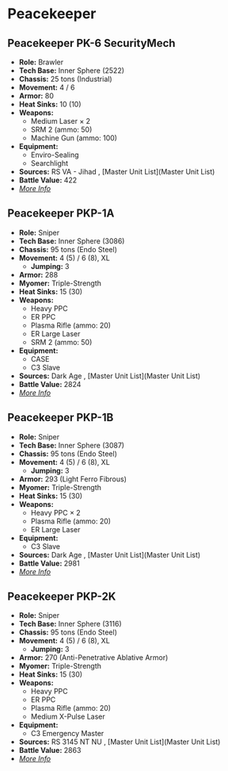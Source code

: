# Peacekeeper 

## Peacekeeper PK-6 SecurityMech 

- **Role:** Brawler 
- **Tech Base:** Inner Sphere (2522) 
- **Chassis:** 25 tons (Industrial) 
- **Movement:** 4 / 6 
- **Armor:** 80 
- **Heat Sinks:** 10 (10) 
- **Weapons:** 
  - Medium Laser × 2 
  - SRM 2 (ammo: 50) 
  - Machine Gun (ammo: 100) 
- **Equipment:** 
  - Enviro-Sealing 
  - Searchlight 
- **Sources:** RS VA - Jihad , [Master Unit List](Master Unit List) 
- **Battle Value:** 422 
- [*More Info*](peacekeeper/peacekeeper_pk-6_securitymech.md) 

## Peacekeeper PKP-1A 

- **Role:** Sniper 
- **Tech Base:** Inner Sphere (3086) 
- **Chassis:** 95 tons (Endo Steel) 
- **Movement:** 4 (5) / 6 (8), XL 
  - **Jumping:** 3 
- **Armor:** 288 
- **Myomer:** Triple-Strength 
- **Heat Sinks:** 15 (30) 
- **Weapons:** 
  - Heavy PPC 
  - ER PPC 
  - Plasma Rifle (ammo: 20) 
  - ER Large Laser 
  - SRM 2 (ammo: 50) 
- **Equipment:** 
  - CASE 
  - C3 Slave 
- **Sources:** Dark Age , [Master Unit List](Master Unit List) 
- **Battle Value:** 2824 
- [*More Info*](peacekeeper/peacekeeper_pkp-1a.md) 

## Peacekeeper PKP-1B 

- **Role:** Sniper 
- **Tech Base:** Inner Sphere (3087) 
- **Chassis:** 95 tons (Endo Steel) 
- **Movement:** 4 (5) / 6 (8), XL 
  - **Jumping:** 3 
- **Armor:** 293 (Light Ferro Fibrous) 
- **Myomer:** Triple-Strength 
- **Heat Sinks:** 15 (30) 
- **Weapons:** 
  - Heavy PPC × 2 
  - Plasma Rifle (ammo: 20) 
  - ER Large Laser 
- **Equipment:** 
  - C3 Slave 
- **Sources:** Dark Age , [Master Unit List](Master Unit List) 
- **Battle Value:** 2981 
- [*More Info*](peacekeeper/peacekeeper_pkp-1b.md) 

## Peacekeeper PKP-2K 

- **Role:** Sniper 
- **Tech Base:** Inner Sphere (3116) 
- **Chassis:** 95 tons (Endo Steel) 
- **Movement:** 4 (5) / 6 (8), XL 
  - **Jumping:** 3 
- **Armor:** 270 (Anti-Penetrative Ablative Armor) 
- **Myomer:** Triple-Strength 
- **Heat Sinks:** 15 (30) 
- **Weapons:** 
  - Heavy PPC 
  - ER PPC 
  - Plasma Rifle (ammo: 20) 
  - Medium X-Pulse Laser 
- **Equipment:** 
  - C3 Emergency Master 
- **Sources:** RS 3145 NT NU , [Master Unit List](Master Unit List) 
- **Battle Value:** 2863 
- [*More Info*](peacekeeper/peacekeeper_pkp-2k.md) 

